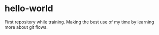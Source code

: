 # hello-world
First repository while training. 
Making the best use of my time by learning more about git flows.
